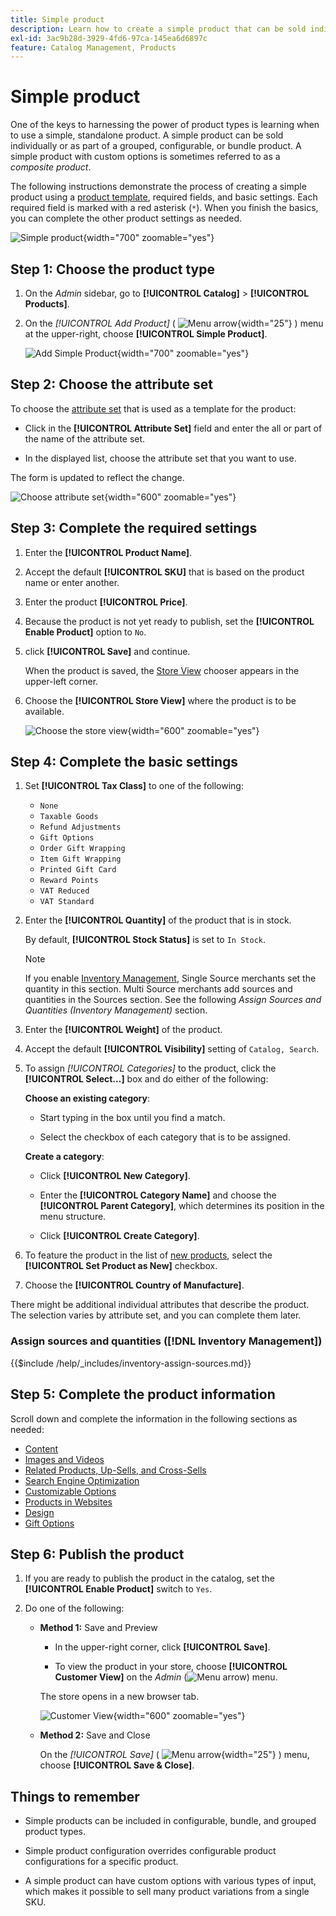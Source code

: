 ```yaml
---
title: Simple product
description: Learn how to create a simple product that can be sold individually or as part of a grouped, configurable, or bundle product.
exl-id: 3ac9b28d-3929-4fd6-97ca-145ea6d6897c
feature: Catalog Management, Products
---
```

# Simple product

One of the keys to harnessing the power of product types is learning when to use a simple, standalone product. A simple product can be sold individually or as part of a grouped, configurable, or bundle product. A simple product with custom options is sometimes referred to as a _composite product_.

The following instructions demonstrate the process of creating a simple product using a [product template](attribute-sets.md), required fields, and basic settings. Each required field is marked with a red asterisk (`*`). When you finish the basics, you can complete the other product settings as needed.

![Simple product](./assets/product-simple.png){width="700" zoomable="yes"}

## Step 1: Choose the product type

1. On the _Admin_ sidebar, go to **[!UICONTROL Catalog]** > **[!UICONTROL Products]**.

1. On the _[!UICONTROL Add Product]_ ( ![Menu arrow](../assets/icon-menu-down-arrow-red.png){width="25"} ) menu at the upper-right, choose **[!UICONTROL Simple Product]**.

   ![Add Simple Product](./assets/product-add-simple.png){width="700" zoomable="yes"}

## Step 2: Choose the attribute set

To choose the [attribute set](attribute-sets.md) that is used as a template for the product:

- Click in the **[!UICONTROL Attribute Set]** field and enter the all or part of the name of the attribute set.

- In the displayed list, choose the attribute set that you want to use.

The form is updated to reflect the change.

![Choose attribute set](./assets/product-create-choose-attribute-set.png){width="600" zoomable="yes"}

## Step 3: Complete the required settings

1. Enter the **[!UICONTROL Product Name]**.

1. Accept the default **[!UICONTROL SKU]** that is based on the product name or enter another.

1. Enter the product **[!UICONTROL Price]**.

1. Because the product is not yet ready to publish, set the **[!UICONTROL Enable Product]** option to `No`.

1. click **[!UICONTROL Save]** and continue.

   When the product is saved, the [Store View](introduction.md#product-scope) chooser appears in the upper-left corner.

1. Choose the **[!UICONTROL Store View]** where the product is to be available.

   ![Choose the store view](./assets/product-create-store-view-choose.png){width="600" zoomable="yes"}

## Step 4: Complete the basic settings

1. Set **[!UICONTROL Tax Class]** to one of the following:

   - `None`
   - `Taxable Goods`
   - `Refund Adjustments`
   - `Gift Options`
   - `Order Gift Wrapping`
   - `Item Gift Wrapping`
   - `Printed Gift Card`
   - `Reward Points`
   - `VAT Reduced`
   - `VAT Standard`

1. Enter the **[!UICONTROL Quantity]** of the product that is in stock.

   By default, **[!UICONTROL Stock Status]** is set to `In Stock`.

   >[!NOTE]
   >
   >If you enable [Inventory Management](../inventory-management/introduction.md), Single Source merchants set the quantity in this section. Multi Source merchants add sources and quantities in the Sources section. See the following _Assign Sources and Quantities (Inventory Management)_ section.

1. Enter the **[!UICONTROL Weight]** of the product.

1. Accept the default **[!UICONTROL Visibility]** setting of `Catalog, Search`.

1. To assign _[!UICONTROL Categories]_ to the product, click the **[!UICONTROL Select…]** box and do either of the following:

   **Choose an existing category**:

   - Start typing in the box until you find a match.

   - Select the checkbox of each category that is to be assigned.

   **Create a category**:

   - Click **[!UICONTROL New Category]**.

   - Enter the **[!UICONTROL Category Name]** and choose the **[!UICONTROL Parent Category]**, which determines its position in the menu structure.

   - Click **[!UICONTROL Create Category]**.

1. To feature the product in the list of [new products](../content-design/widget-new-products-list.md), select the **[!UICONTROL Set Product as New]** checkbox.

1. Choose the **[!UICONTROL Country of Manufacture]**.

There might be additional individual attributes that describe the product. The selection varies by attribute set, and you can complete them later.

### Assign sources and quantities ([!DNL Inventory Management])

{{$include /help/_includes/inventory-assign-sources.md}}

## Step 5: Complete the product information

Scroll down and complete the information in the following sections as needed:

- [Content](product-content.md)
- [Images and Videos](product-images-and-video.md)
- [Related Products, Up-Sells, and Cross-Sells](related-products-up-sells-cross-sells.md)
- [Search Engine Optimization](product-search-engine-optimization.md)
- [Customizable Options](settings-advanced-custom-options.md)
- [Products in Websites](settings-basic-websites.md)
- [Design](settings-advanced-design.md)
- [Gift Options](product-gift-options.md)

## Step 6: Publish the product

1. If you are ready to publish the product in the catalog, set the **[!UICONTROL Enable Product]** switch to `Yes`.

1. Do one of the following:

   - **Method 1:** Save and Preview

      - In the upper-right corner, click **[!UICONTROL Save]**.

      - To view the product in your store, choose **[!UICONTROL Customer View]** on the _Admin_ (![Menu arrow](../assets/icon-menu-down-arrow-black.png)) menu.

      The store opens in a new browser tab.

      ![Customer View](./assets/product-admin-customer-view.png){width="600" zoomable="yes"}

   - **Method 2:** Save and Close

      On the _[!UICONTROL Save]_ ( ![Menu arrow](../assets/icon-menu-down-arrow-red.png){width="25"} ) menu, choose **[!UICONTROL Save & Close]**.

## Things to remember

- Simple products can be included in configurable, bundle, and grouped product types.

- Simple product configuration overrides configurable product configurations for a specific product.

- A simple product can have custom options with various types of input, which makes it possible to sell many product variations from a single SKU.
